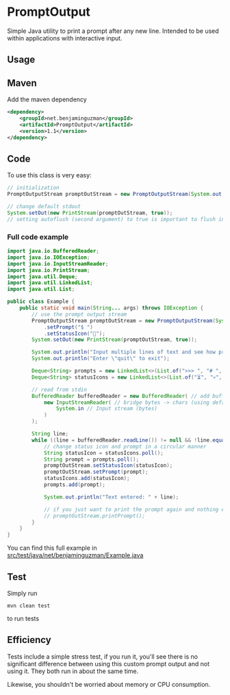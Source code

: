 # PromptOutput

Simple Java utility to print a prompt after any new line. Intended to be used within applications with interactive
input.

## Usage

## Maven

Add the maven dependency

```xml
<dependency>
    <groupId>net.benjaminguzman</groupId>
    <artifactId>PromptOutput</artifactId>
    <version>1.1</version>
</dependency>
```

## Code

To use this class is very easy:

```Java
// initialization
PromptOutputStream promptOutStream = new PromptOutputStream(System.out, "$ ");

// change default stdout
System.setOut(new PrintStream(promptOutStream, true));
// setting autoflush (second argument) to true is important to flush internal PrintStream buffer after a new line is found
```

### Full code example

```Java
import java.io.BufferedReader;
import java.io.IOException;
import java.io.InputStreamReader;
import java.io.PrintStream;
import java.util.Deque;
import java.util.LinkedList;
import java.util.List;

public class Example {
    public static void main(String... args) throws IOException {
        // use the prompt output stream
        PromptOutputStream promptOutStream = new PromptOutputStream(System.out)
            .setPrompt("$ ")
            .setStatusIcon("🧪");
        System.setOut(new PrintStream(promptOutStream, true));

        System.out.println("Input multiple lines of text and see how prompt and icon changes");
        System.out.println("Enter \"quit\" to exit");

        Deque<String> prompts = new LinkedList<>(List.of(">>> ", "# ", "$ ", "> "));
        Deque<String> statusIcons = new LinkedList<>(List.of("⏳", "💀", "🙈"));

        // read from stdin
        BufferedReader bufferedReader = new BufferedReader( // add buffer for optimization
            new InputStreamReader( // bridge bytes -> chars (using default encoding)
                System.in // Input stream (bytes)
            )
        );

        String line;
        while ((line = bufferedReader.readLine()) != null && !line.equalsIgnoreCase("quit")) {
            // change status icon and prompt in a circular manner
            String statusIcon = statusIcons.poll();
            String prompt = prompts.poll();
            promptOutStream.setStatusIcon(statusIcon);
            promptOutStream.setPrompt(prompt);
            statusIcons.add(statusIcon);
            prompts.add(prompt);

            System.out.println("Text entered: " + line);

            // if you just want to print the prompt again and nothing else, use
            // promptOutStream.printPrompt();
        }
    }
}
```

You can find this full example in
[src/test/java/net/benjaminguzman/Example.java](src/test/java/net/benjaminguzman/Example.java)

## Test

Simply run

```shell
mvn clean test
```

to run tests

## Efficiency

Tests include a simple stress test, if you run it, you'll see there is no significant difference between using this
custom prompt output and not using it. They both run in about the same time.

Likewise, you shouldn't be worried about memory or CPU consumption.

